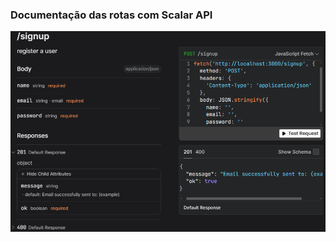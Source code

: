 ### Documentação das rotas com Scalar API

![routes-documentation-preview](project-images/documentation-routes.png)